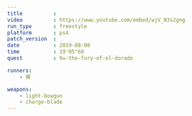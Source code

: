 ```yaml
---
title          :
video          : https://www.youtube.com/embed/wjV_N3s2gng
run_type       : freestyle
platform       : ps4
patch_version  :
date           : 2019-08-08
time           : 19'05"68
quest          : 9★-the-fury-of-el-dorado

runners:
    - 葵

weapons:
    - light-bowgun
    - charge-blade
---
```

